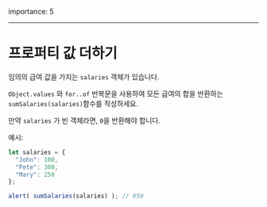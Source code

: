 importance: 5

---

# 프로퍼티 값 더하기

임의의 급여 값을 가지는 `salaries` 객체가 있습니다. 

`Object.values` 와 `for..of` 반복문을 사용하여 모든 급여의 합을 반환하는 `sumSalaries(salaries)`함수를 작성하세요.

만약 `salaries` 가 빈 객체라면, `0`을 반환해야 합니다.

예시:

```js
let salaries = {
  "John": 100,
  "Pete": 300,
  "Mary": 250
};

alert( sumSalaries(salaries) ); // 650
```

